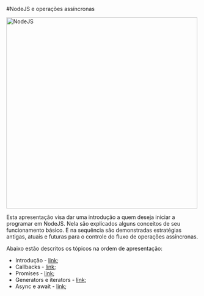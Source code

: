 #NodeJS e operações assíncronas

<img src="https://github.com/FelipeMonobe/js_study/blob/master/images/logo.png" width="500" alt="NodeJS">

Esta apresentação visa dar uma introdução a quem deseja iniciar a programar em NodeJS.
Nela são explicados alguns conceitos de seu funcionamento básico.
E na sequência são demonstradas estratégias antigas, atuais e futuras para o controle do fluxo de
operações assíncronas.

Abaixo estão descritos os tópicos na ordem de apresentação:

* Introdução - [link](0_introducao);
* Callbacks - [link](1_callbacks);
* Promises - [link](2_promises);
* Generators e iterators - [link](3_generators);
* Async e await - [link](4_async);
